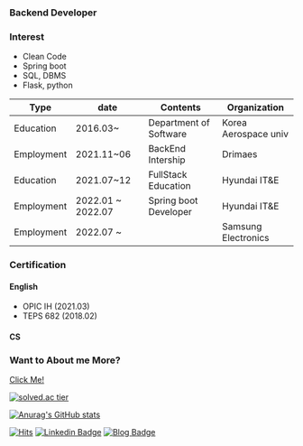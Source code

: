### Backend Developer

### Interest

- Clean Code
- Spring boot
- SQL, DBMS
- Flask, python

| Type       | date       | Contents               | Organization         |
|------------|------------|------------------------|----------------------|
| Education  | 2016.03~   | Department of Software | Korea Aerospace univ |
| Employment | 2021.11~06 | BackEnd  Intership     | Drimaes              |
| Education  | 2021.07~12 | FullStack Education    | Hyundai IT&E         |
| Employment | 2022.01 ~ 2022.07 | Spring boot Developer  | Hyundai IT&E         |
| Employment | 2022.07 ~ |   | Samsung Electronics         |

### Certification

#### English

- OPIC IH (2021.03)
- TEPS 682 (2018.02) 

#### CS

### Want to About me More?
[Click Me!](https://open-swoop-d2e.notion.site/9f84ffda10b442089711aa1e31a2c0cd)

 [![solved.ac tier](http://mazassumnida.wtf/api/generate_badge?boj=ytw1122)](https://solved.ac/ytw1122)


[![Anurag's GitHub stats](https://github-readme-stats.vercel.app/api?username=woongity)](https://github.com/anuraghazra/github-readme-stats)

  [![Hits](https://hits.seeyoufarm.com/api/count/incr/badge.svg?url=https%3A%2F%2Fgithub.com%2Fwoongity%2Fwoongity&count_bg=%2379C83D&title_bg=%23555555&icon=&icon_color=%23E7E7E7&title=hits&edge_flat=false)](https://hits.seeyoufarm.com)
  [![Linkedin Badge](https://img.shields.io/badge/-LinkedIn-blue?style=flat-square&logo=Linkedin&logoColor=white&link=https://www.linkedin.com/in/%ED%83%9C%EC%9B%85-%EC%96%91-2bb10a1a6/)](https://www.linkedin.com/in/%ED%83%9C%EC%9B%85-%EC%96%91-2bb10a1a6/)
[![Blog Badge](http://img.shields.io/badge/-Blog-brightgreen?style=flat-square&logo=FF5722&link=https://blog.naver.com/chajuhui123)](https://goodwoong.tistory.com/)

